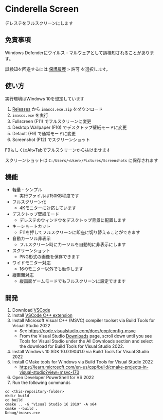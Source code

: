 # Cinderella Screen
デレステをフルスクリーンにします

## 免責事項
Windows Defenderにウイルス・マルウェアとして誤検知されることがあります。

誤検知を回避するには [保護履歴](https://support.microsoft.com/ja-jp/topic/%E4%BF%9D%E8%AD%B7%E5%B1%A5%E6%AD%B4-f1e5fd95-09b4-46d1-b8c7-1059a1e09708) > 許可 を選択します。

## 使い方
実行環境はWindows 10を想定しています

1. [Releases](https://github.com/ogukei/cinderella-screen/releases) から `imascs.exe.zip` をダウンロード
1. `imascs.exe` を実行
1. Fullscreen (F11) でフルスクリーンに変更
1. Desktop Wallpaper (F10) でデスクトップ壁紙モードに変更
1. Default (F9) で通常モードに変更
1. Screenshot (F12) でスクリーンショット

F9もしくはAlt+Tabでフルスクリーンから抜け出せます

スクリーンショットは `C:/Users/<User>/Pictures/Screenshots` に保存されます

## 機能
* 軽量・シンプル
    * 実行ファイルは150KB程度です
* フルスクリーン化
    * 4Kモニターに対応しています
* デスクトップ壁紙モード
    * デレステのウィンドウをデスクトップ背景に配置します
* キーショートカット
    * F11を押してフルスクリーンに即座に切り替えることができます
* 自動カーソル非表示
    * フルスクリーン時にカーソルを自動的に非表示にします
* スクリーンショット
    * PNG形式の画像を保存できます
* ワイドモニター対応
    * 16:9モニター以外でも動作します
* 縦画面対応
    * 縦画面ゲームモードでもフルスクリーンに設定できます

## 開発
1. Download [VSCode](https://code.visualstudio.com/)
1. Install [VSCode C++ extension](https://marketplace.visualstudio.com/items?itemName=ms-vscode.cpptools)
1. Install Microsoft Visual C++ (MSVC) compiler toolset via Build Tools for Visual Studio 2022
    * See https://code.visualstudio.com/docs/cpp/config-msvc
    * From the Visual Studio [Downloads](https://visualstudio.microsoft.com/ja/downloads/#build-tools-for-visual-studio-2022) page, scroll down until you see Tools for Visual Studio under the All Downloads section and select the download for Build Tools for Visual Studio 2022.
1. Install Windows 10 SDK 10.0.19041.0 via Build Tools for Visual Studio 2022
1. Install CMake tools for Windows via Build Tools for Visual Studio 2022
    * https://learn.microsoft.com/en-us/cpp/build/cmake-projects-in-visual-studio?view=msvc-170
1. Open Developer PowerShell for VS 2022
1. Run the following commands
```
cd <this-repository-folder>
mkdir build
cd build
cmake .. -G "Visual Studio 16 2019" -A x64
cmake --build .
Debug/imascs.exe
```
